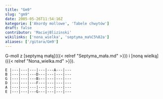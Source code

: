 ```yaml
---
title: "Gm9"
slug: "gm9"
date: 2005-05-26T11:54:16Z
kategorie: ['Akordy mollowe', 'Tabele chwytów']
draft: false
contributor: 'MaciejBlizinski'
wikilinks: ['nona_wielka', 'septyma_ma%C5%82a']
aliases: ['/gitara/Gm9']
---
```

G-moll z [septymą małą]({{< relref "Septyma_mała.md" >}}) i [noną
wielką]({{< relref "Nona_wielka.md" >}}).

    E |---|---|---|---|---A---|---
    B |---|---|---D---|---|---|---
    G |---|---|---B♭--|---|---|---
    D |---|---|---F---|---|---|---
    A |---|---|---|---|---|---|---
    E |---|---|---G---|---|---|---


